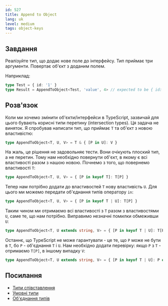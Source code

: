 ```yaml
---
id: 527
title: Append to Object
lang: uk
level: medium
tags: object-keys
---
```


## Завдання

Реалізуйте тип, що додає нове поле до інтерфейсу.
Тип приймає три аргументи.
Повертає об'єкт з доданим полем.

Наприклад:

```ts
type Test = { id: '1' }
type Result = AppendToObject<Test, 'value', 4> // expected to be { id: '1', value: 4 }
```

## Розв'язок

Коли ми хочемо змінити об'єкти/інтерфейси в TypeScript, зазвичай для цього бувають корисні типи перетину (intersection types).
Ця задача не виняток.
Я спробував написати тип, що приймає `T` та об'єкт з новою властивістю:

```typescript
type AppendToObject<T, U, V> = T & { [P in U]: V }
```

На жаль, це рішення не задовольняє тести.
Вони очікують плоский тип, а не перетин.
Тому нам необхідно повернути об'єкт, в якому є всі властивості разом з нашою новою.
Почнемо з того, що повернемо властивості `T`:

```typescript
type AppendToObject<T, U, V> = { [P in keyof T]: T[P] }
```

Тепер нам потрібно додати до властивостей `T` нову властивість `U`.
Для цього ми можемо передати об'єднання типів оператору `in`:

```typescript
type AppendToObject<T, U, V> = { [P in keyof T | U]: T[P] }
```

Таким чином ми отримаємо всі властивості з `T` разом з властивостями `U`, саме те, що нам потрібно.
Виправимо незначні помилки обмеживши `U`:

```typescript
type AppendToObject<T, U extends string, V> = { [P in keyof T | U]: T[P] }
```

Останнє, що TypeScript не може гарантувати - це те, що `P` може не бути в `T`, бо `P` - об'єднання `T` і `U`.
Нам необхідно додати перевірку: якщо `P` з `T` - отримаємо `T[P]`, в іншому випадку `V`:

```typescript
type AppendToObject<T, U extends string, V> = { [P in keyof T | U]: P extends keyof T ? T[P] : V }
```

## Посилання

- [Типи співставлення](https://www.typescriptlang.org/docs/handbook/advanced-types.html#mapped-types)
- [Умовні типи](https://www.typescriptlang.org/docs/handbook/2/conditional-types.html)
- [Об'єднання типів](https://www.typescriptlang.org/docs/handbook/2/everyday-types.html#union-types)
